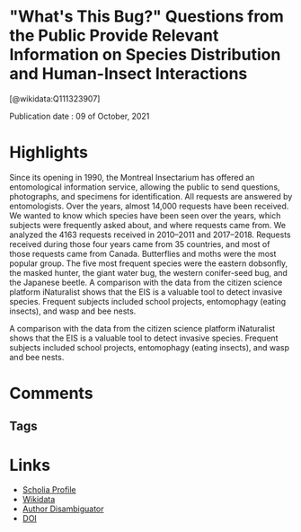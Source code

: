 

"What's This Bug?" Questions from the Public Provide Relevant Information on Species Distribution and Human-Insect Interactions
===============================================================================================================================
  
  [@wikidata:Q111323907]  
  
Publication date : 09 of October, 2021  

# Highlights

Since its opening in 1990, the Montreal Insectarium has offered an entomological information service, allowing the public to send questions, photographs, and specimens for identification. All requests are answered by entomologists. Over the years, almost 14,000 requests have been received. We wanted to know which species have been seen over the years, which subjects were frequently asked about, and where requests came from. We analyzed the 4163 requests received in 2010–2011 and 2017–2018. Requests received during those four years came from 35 countries, and most of those requests came from Canada. Butterflies and moths were the most popular group. The five most frequent species were the eastern dobsonfly, the masked hunter, the giant water bug, the western conifer-seed bug, and the Japanese beetle. A comparison with the data from the citizen science platform iNaturalist shows that the EIS is a valuable tool to detect invasive species. Frequent subjects included school projects, entomophagy (eating insects), and wasp and bee nests.

A comparison with the data from the citizen science platform iNaturalist shows that the EIS is a valuable tool to detect invasive species. Frequent subjects included school projects, entomophagy (eating insects), and wasp and bee nests.




# Comments

## Tags

# Links
  
 * [Scholia Profile](https://scholia.toolforge.org/work/Q111323907)  
 * [Wikidata](https://www.wikidata.org/wiki/Q111323907)  
 * [Author Disambiguator](https://author-disambiguator.toolforge.org/work_item_oauth.php?id=Q111323907&batch_id=&match=1&author_list_id=&doit=Get+author+links+for+work)  
 * [DOI](https://doi.org/10.3390/INSECTS12100921)  
